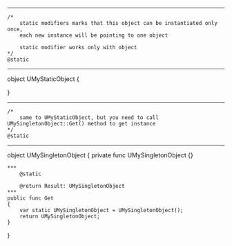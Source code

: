 
***
	/*
		static modifiers marks that this object can be instantiated only once,
		each new instance will be pointing to one object

		static modifier works only with object
	*/
	@static
***
object UMyStaticObject
{

}

***
	/*
		same to UMyStaticObject, but you need to call UMySingletonObject::Get() method to get instance
	*/
	@static
***
object UMySingletonObject
{
	private func UMySingletonObject {}

	***
		@static

		@return Result: UMySingletonObject
	***
	public func Get
	{
		var static UMySingletonObject = UMySingletonObject();
		return UMySingletonObject;
	}
}